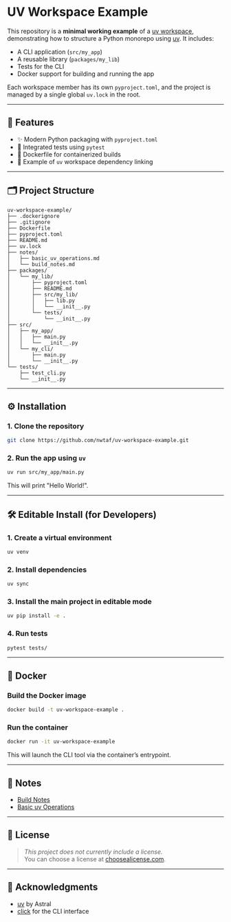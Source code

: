 # UV Workspace Example

This repository is a **minimal working example** of a [uv workspace](https://docs.astral.sh/uv/concepts/projects/workspaces/), demonstrating how to structure a Python monorepo using [uv](https://github.com/astral-sh/uv). It includes:

- A CLI application (`src/my_app`)
- A reusable library (`packages/my_lib`)
- Tests for the CLI
- Docker support for building and running the app

Each workspace member has its own `pyproject.toml`, and the project is managed by a single global `uv.lock` in the root.

---

## 🚀 Features

- ✨ Modern Python packaging with `pyproject.toml`
- 🧪 Integrated tests using `pytest`
- 🐳 Dockerfile for containerized builds
- 🧱 Example of `uv` workspace dependency linking

---

## 🗂 Project Structure

```
uv-workspace-example/
├── .dockerignore
├── .gitignore
├── Dockerfile
├── pyproject.toml
├── README.md
├── uv.lock
├── notes/
│   ├── basic_uv_operations.md
│   └── build_notes.md
├── packages/
│   └── my_lib/
│       ├── pyproject.toml
│       ├── README.md
│       ├── src/my_lib/
│       │   ├── lib.py
│       │   └── __init__.py
│       └── tests/
│           └── __init__.py
├── src/
│   ├── my_app/
│   │   ├── main.py
│   │   └── __init__.py
│   └── my_cli/
│       ├── main.py
│       └── __init__.py
└── tests/
    ├── test_cli.py
    └── __init__.py
```

---

## ⚙️ Installation

### 1. Clone the repository
```bash
git clone https://github.com/nwtaf/uv-workspace-example.git
```

### 2. Run the app using `uv`
```bash
uv run src/my_app/main.py
```

This will print "Hello World!".

---

## 🛠 Editable Install (for Developers)

### 1. Create a virtual environment
```bash
uv venv
```

### 2. Install dependencies
```bash
uv sync
```

### 3. Install the main project in editable mode
```bash
uv pip install -e .
```

### 4. Run tests
```bash
pytest tests/
```

---

## 🐳 Docker

### Build the Docker image
```bash
docker build -t uv-workspace-example .
```

### Run the container
```bash
docker run -it uv-workspace-example
```

This will launch the CLI tool via the container’s entrypoint.

---

## 📄 Notes

- [Build Notes](notes/build_notes.md)
- [Basic uv Operations](notes/basic_uv_operations.md)

---

## 📜 License

> _This project does not currently include a license._  
> You can choose a license at [choosealicense.com](https://choosealicense.com/).

---

## 🙌 Acknowledgments

- [uv](https://github.com/astral-sh/uv) by Astral
- [click](https://click.palletsprojects.com/) for the CLI interface
